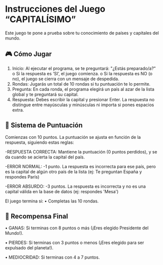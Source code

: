 # Instrucciones del Juego “CAPITALÍSIMO”

Este juego te pone a prueba sobre tu conocimiento de países y capitales del mundo.
## 🎮 Cómo Jugar
1.	Inicio: Al ejecutar el programa, se te preguntará: "¿Estás preparado/a?"
o	Si la respuesta es ‘SI’, el juego comienza.
o	Si la respuesta es NO (o no), el juego se cierra con un mensaje de despedida.
2.	Rondas: Jugarás un total de 10 rondas si tu puntuación te lo permite.
3.	Pregunta: En cada ronda, el programa elegirá un país al azar de la lista global y te preguntará su capital.
4.	Respuesta: Debes escribir la capital y presionar Enter. La respuesta no distingue entre mayúsculas y minúsculas ni importa si pones espacios extra.

## 💯 Sistema de Puntuación

Comienzas con 10 puntos. La puntuación se ajusta en función de la respuesta, siguiendo estas reglas:

-RESPUESTA CORRECTA: Mantiene la puntuación (0 puntos perdidos), y se da cuando se acierta la capital del país.

-ERROR NORMAL: -1 punto. La respuesta es incorrecta para ese país, pero es la capital de algún otro país de la lista (ej: Te preguntan España y respondes París)

-ERROR ABSURDO:  -3 puntos. La respuesta es incorrecta y no es una capital válida en la base de datos (ej: respondes 'Mesa')

El juego termina si:
•	Completas las 10 rondas.

## 👑 Recompensa Final
•	GANAS: Si terminas con 8 puntos o más (¡Eres elegido Presidente del Mundo!).

•	PIERDES: Si terminas con 3 puntos o menos (¡Eres elegido para ser expulsado del planeta!).

•	MEDIOCRIDAD: Si terminas con 4 a 7 puntos.
